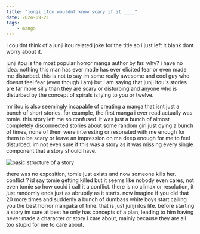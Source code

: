 ```yaml
---
title: "junji itou wouldnt know scary if it ____"
date: 2024-09-21
tags:
    - manga
---
```


i couldnt think of a junji itou related joke for the title so i just left it blank dont worry about it.

junji itou is the most popular horror manga author by far. why? i have no idea. nothing this man has ever made has ever elicited fear or even made me disturbed. this is not to say im some really awesome and cool guy who doesnt feel fear (even though i am) but i am saying that junji itou's stories are far more silly than they are scary or disturbing and anyone who is disturbed by the concept of spirals is lying to you or twelve.

mr itou is also seemingly incapable of creating a manga that isnt just a bunch of short stories. for example, the first manga i ever read actually was tomie. this story left me so confused. it was just a bunch of almost completely disconnected stories about some random girl just dying a bunch of times, none of them were interesting or resonated with me enough for them to be scary or leave an impression on me deep enough for me to feel disturbed. im not even sure if this was a story as it was missing every single component that a story should have.

![basic structure of a story](https://i.imgur.com/MSaiMaZ.png)

there was no exposition, tomie just exists and now someone kills her. conflict ? id say tomie getting killed but it seems like nobody even cares, not even tomie so how could i call it a conflict. there is no climax or resolution, it just randomly ends just as abruptly as it starts. now imagine if you did that 20 more times and suddenly a bunch of dumbass white boys start calling you the best horror mangaka of time. that is just junji itos life. before starting a story im sure at best he only has concepts of a plan, leading to him having never made a character or story i care about, mainly because they are all too stupid for me to care about.